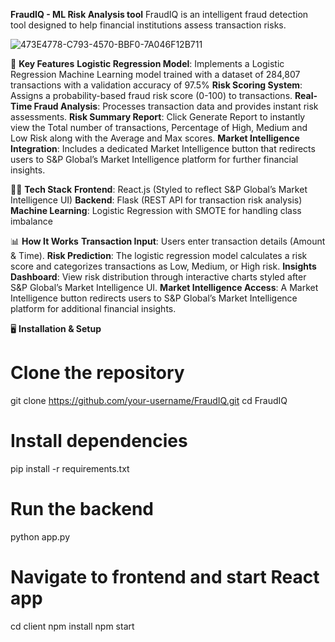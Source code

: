 **FraudIQ - ML Risk Analysis tool** 
FraudIQ is an intelligent fraud detection tool designed to help financial institutions assess transaction risks. 

![473E4778-C793-4570-BBF0-7A046F12B711](https://github.com/user-attachments/assets/53ddb62e-ad69-4334-8db1-4c7dbbdc63ac)


🚀 **Key Features**
**Logistic Regression Model**: Implements a Logistic Regression Machine Learning model trained with a dataset of 284,807 transactions with a validation accuracy of 97.5%
**Risk Scoring System**: Assigns a probability-based fraud risk score (0-100) to transactions.
**Real-Time Fraud Analysis**: Processes transaction data and provides instant risk assessments.
**Risk Summary Report**: Click Generate Report to instantly view the Total number of transactions, Percentage of High, Medium and Low Risk along with the Average and Max scores.
**Market Intelligence Integration**: Includes a dedicated Market Intelligence button that redirects users to S&P Global’s Market Intelligence platform for further financial insights.

🧑‍💻 **Tech Stack**
**Frontend**: React.js (Styled to reflect S&P Global’s Market Intelligence UI)
**Backend**: Flask (REST API for transaction risk analysis)
**Machine Learning**: Logistic Regression with SMOTE for handling class imbalance

📊 **How It Works**
**Transaction Input**: Users enter transaction details (Amount & Time).
**Risk Prediction**: The logistic regression model calculates a risk score and categorizes transactions as Low, Medium, or High risk.
**Insights Dashboard**: View risk distribution through interactive charts styled after S&P Global’s Market Intelligence UI.
**Market Intelligence Access**: A Market Intelligence button redirects users to S&P Global’s Market Intelligence platform for additional financial insights.

🖥️ **Installation & Setup**
# Clone the repository
git clone https://github.com/your-username/FraudIQ.git
cd FraudIQ

# Install dependencies
pip install -r requirements.txt

# Run the backend
python app.py

# Navigate to frontend and start React app
cd client
npm install
npm start
